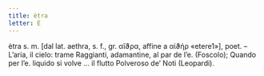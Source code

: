 ```yaml
---
title: ètra
letter: È
---
```

ètra s. m. [dal lat. aethra, s. f., gr. αἴϑρα, affine a αἰϑήρ «etere1»], poet. – L’aria, il cielo: trame Raggianti, adamantine, al par de l’e. (Foscolo); Quando per l’e. liquido si volve ... il flutto Polveroso de’ Noti (Leopardi).
